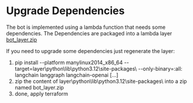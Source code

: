 # Upgrade Dependencies
The bot is implemented using a lambda function that needs some dependencies. 
The Dependencies are packaged into a lambda layer [bot_layer.zip](..%2Finfra%2Flayer%2Fbot_layer.zip)

If you need to upgrade some dependencies just regenerate the layer:
1. pip install --platform manylinux2014_x86_64 --target=layer\python\lib\python3.12\site-packages\ --only-binary=:all:  langchain langgraph langchain-openai [...]
2. zip the content of layer\python\lib\python3.12\site-packages\ into a zip named bot_layer.zip
3. done, apply terraform
